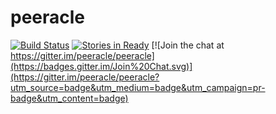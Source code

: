 # peeracle

[![Build Status](https://travis-ci.org/peeracle/peeracle.svg)](https://travis-ci.org/peeracle/peeracle)
[![Stories in Ready](https://badge.waffle.io/peeracle/peeracle.png?label=ready&title=Ready)](https://waffle.io/peeracle/peeracle)
[![Join the chat at https://gitter.im/peeracle/peeracle](https://badges.gitter.im/Join%20Chat.svg)](https://gitter.im/peeracle/peeracle?utm_source=badge&utm_medium=badge&utm_campaign=pr-badge&utm_content=badge)
